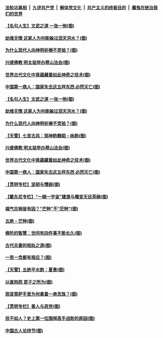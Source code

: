 ####  [法轮功真相](../../../../basic/blob/master/README.md?t=06081831) &nbsp;|&nbsp; [九评共产党](../../../../9ping.md/blob/master/README.md?t=06081831) &nbsp;|&nbsp; [解体党文化](../../../../jtdwh.md/blob/master/README.md?t=06081831)  &nbsp;|&nbsp; [共产主义的终极目的](../../../../gczydzjmd.md/blob/master/README.md?t=06081831) &nbsp;|&nbsp; [魔鬼在统治我们的世界](../../../../mgztzwmdsj.md/blob/master/README.md?t=06081831) 

#### [【名句人生】文武之道 一张一弛(图)](../pages/p7/935860.md?t=06081831) 

#### [劫难无情 这家人为何能躲过滔天洪水？(图)](../pages/p7/935771.md?t=06081831) 

#### [为什么现代人向神明祈祷不灵验？(图)](../pages/p7/935481.md?t=06081831) 

#### [兴盛佛教 明太祖举办蒋山法会(图)](../pages/p7/935483.md?t=06081831) 

#### [世界古代文化中竟蕴藏着如此神奇之技术(图)](../pages/p7/935472.md?t=06081831) 

#### [中国第一商人：国家失去这五样东西 必然灭亡(图)](../pages/p7/935577.md?t=06081831) 

#### [【名句人生】文武之道 一张一弛(图)](../pages/p7/935860.md?t=06081831) 

#### [劫难无情 这家人为何能躲过滔天洪水？(图)](../pages/p7/935771.md?t=06081831) 

#### [为什么现代人向神明祈祷不灵验？(图)](../pages/p7/935481.md?t=06081831) 

#### [【天雪】七言古风：观神韵舞蹈・咏韵(图)](../pages/p7/935584.md?t=06081831) 

#### [兴盛佛教 明太祖举办蒋山法会(图)](../pages/p7/935483.md?t=06081831) 

#### [世界古代文化中竟蕴藏着如此神奇之技术(图)](../pages/p7/935472.md?t=06081831) 

#### [中国第一商人：国家失去这五样东西 必然灭亡(图)](../pages/p7/935577.md?t=06081831) 

#### [【贯明专栏】坚韧与懦弱(图)](../pages/p7/935373.md?t=06081831) 

#### [【戴东尼专栏】“一碗一宇宙”建盏与曜变天目茶碗(图)](../pages/p7/933793.md?t=06081831) 

#### [福气灾祸皆有因？“芒种”不“茫种”(图)](../pages/p7/897588.md?t=06081831) 

#### [五绝・芒种(图)](../pages/p7/935583.md?t=06081831) 

#### [佛陀的智慧：世间有四件事不能长久(图)](../pages/p7/935487.md?t=06081831) 

#### [古代夫妻的相处之道(图)](../pages/p7/935162.md?t=06081831) 

#### [一思一念都有报应？(图)](../pages/p7/935469.md?t=06081831) 

#### [【天雪】五绝平水韵：夏景(图)](../pages/p7/935368.md?t=06081831) 

#### [以直抱怨 君子之所为(图)](../pages/p7/935160.md?t=06081831) 

#### [观音菩萨手里为何拿着一串念珠？(图)](../pages/p7/935287.md?t=06081831) 

#### [【贯明专栏】善人与恶党(图)](../pages/p7/935272.md?t=06081831) 

#### [技不如人？史上第一位围棋高手战败的原因(图)](../pages/p7/935156.md?t=06081831) 

#### [中国古人论持节(图)](../pages/p7/935158.md?t=06081831) 

